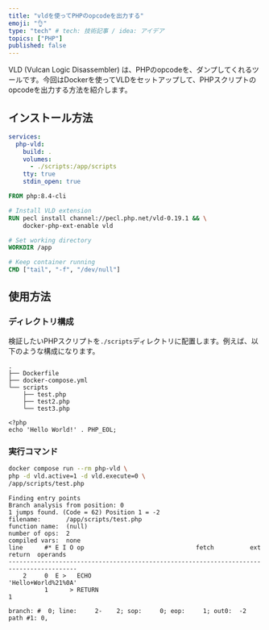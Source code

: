 ```yaml
---
title: "vldを使ってPHPのopcodeを出力する"
emoji: "👌"
type: "tech" # tech: 技術記事 / idea: アイデア
topics: ["PHP"]
published: false
---
```


VLD (Vulcan Logic Disassembler) は、PHPのopcodeを、ダンプしてくれるツールです。今回はDockerを使ってVLDをセットアップして、PHPスクリプトのopcodeを出力する方法を紹介します。

## インストール方法

```docker-compose.yml
services:
  php-vld:
    build: .
    volumes:
      - ./scripts:/app/scripts
    tty: true
    stdin_open: true
```

```Dockerfile
FROM php:8.4-cli

# Install VLD extension
RUN pecl install channel://pecl.php.net/vld-0.19.1 && \
    docker-php-ext-enable vld

# Set working directory
WORKDIR /app

# Keep container running
CMD ["tail", "-f", "/dev/null"]
```

## 使用方法

### ディレクトリ構成

検証したいPHPスクリプトを`./scripts`ディレクトリに配置します。例えば、以下のような構成になります。

```
.
├── Dockerfile
├── docker-compose.yml
└── scripts
    ├── test.php
    ├── test2.php
    └── test3.php
```

```php:scripts/test.php
<?php
echo 'Hello World!' . PHP_EOL;
```

### 実行コマンド

```bash
docker compose run --rm php-vld \
php -d vld.active=1 -d vld.execute=0 \
/app/scripts/test.php
```

```txt:出力結果
Finding entry points
Branch analysis from position: 0
1 jumps found. (Code = 62) Position 1 = -2
filename:       /app/scripts/test.php
function name:  (null)
number of ops:  2
compiled vars:  none
line      #* E I O op                               fetch          ext  return  operands
-----------------------------------------------------------------------------------------
    2     0  E >   ECHO                                                         'Hello+World%21%0A'
          1      > RETURN                                                       1

branch: #  0; line:     2-    2; sop:     0; eop:     1; out0:  -2
path #1: 0,
```